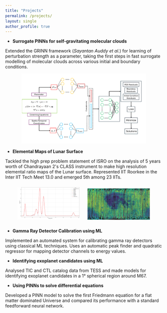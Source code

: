 ```yaml
---
title: "Projects"
permalink: /projects/
layout: single
author_profile: true
---
```


<style>
body {
  background-image: url('/assets/images/far.jpg');
  background-size: cover;
  background-repeat: no-repeat;
  background-attachment: fixed;
}
</style>

- **Surrogate PINNs for self-gravitating molecular clouds**

Extended the GRINN framework (*Sayantan Auddy et al.*) for learning of perturbation strength as a parameter, taking the first steps in fast surrogate modelling of molecular clouds across various initial and boundary conditions.
<a href="https://github.com/sauddy/GRINN/tree/Tirthankar_changes/GRINN_torch_code" target="_blank"><i class="fab fa-github"></i></a>
<a href="https://drive.google.com/file/d/1d-0Xry4eMjdDORhqB34QrmpH1CXIat2c/view?usp=sharing" target="_blank"><i class="fas fa-file-alt"></i></a>
<p align="center">
  <img src="/assets/images/Architecture.png" width="400" styple="margin: 10px;">
</p>

- **Elemental Maps of Lunar Surface**

Tackled the high prep problem statement of ISRO on the analysis of 5 years worth of Chandrayaan 2's CLASS instrument to make high resolution elemental ratio maps of the Lunar surface. Represented IIT Roorkee in the Inter IIT Tech Meet 13.0 and emerged 5th among 23 IITs.
<a href="https://github.com/Tirthankar4/Elemental-maps-using-CLASS-data" target="_blank"><i class="fab fa-github"></i></a>
<p align="center">
  <img src="/assets/images/GMM.png" width="200" style="margin: 10px;">
  <img src="/assets/images/Al_by_Si.jpg" width="200" style="margin: 10px;">
</p>

- **Gamma Ray Detector Calibration using ML**

Implemented an automated system for calibrating gamma ray detectors using classical ML techniques. Uses an automatic peak finder and quadratic regressor for mapping detector channels to energy values.
<a href="https://github.com/Tirthankar4/Automatic-detector-calibraton-using-ML" target="_blank"><i class="fab fa-github"></i></a>

- **Identifying exoplanet candidates using ML**

Analysed TIC and CTL catalog data from TESS and made models for identifying exoplanet candidates in a 1° spherical region around M67.
<a href="https://github.com/Tirthankar4/BRICS-IDIA" target="_blank"><i class="fab fa-github"></i></a>

- **Using PINNs to solve differential equations**

Developed a PINN model to solve the first Friedmann equation for a flat matter dominated Universe and compared its performance with a standard feedforward neural network.
<a href="https://drive.google.com/file/d/1PD2slY2IcoTe-x52IuKODNnKcKS1j-fi/view?usp=sharing" target="_blank"><i class="fas fa-file-alt"></i></a>